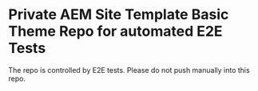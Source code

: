 # Private AEM Site Template Basic Theme Repo for automated E2E Tests

The repo is controlled by E2E tests. Please do not push manually into this repo.
